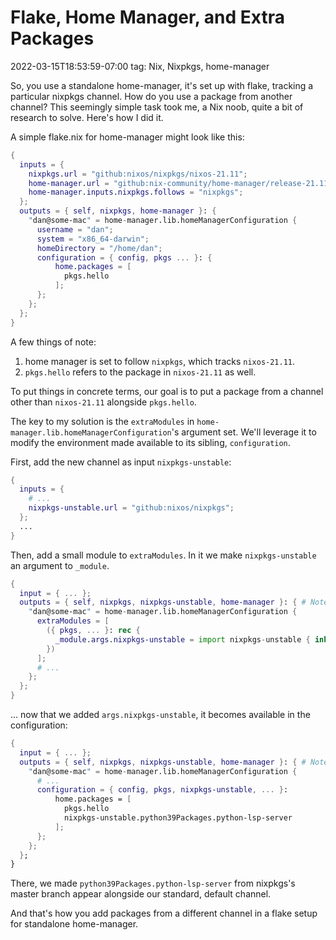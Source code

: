 # Flake, Home Manager, and Extra Packages
2022-03-15T18:53:59-07:00
tag: Nix, Nixpkgs, home-manager

So, you use a standalone home-manager, it's set up with flake, tracking a particular nixpkgs channel. How do
you use a package from another channel? This seemingly simple task took me, a Nix noob, quite a bit of
research to solve. Here's how I did it.

A simple flake.nix for home-manager might look like this:

```nix
{
  inputs = {
    nixpkgs.url = "github:nixos/nixpkgs/nixos-21.11";
    home-manager.url = "github:nix-community/home-manager/release-21.11";
    home-manager.inputs.nixpkgs.follows = "nixpkgs";
  };
  outputs = { self, nixpkgs, home-manager }: {
    "dan@some-mac" = home-manager.lib.homeManagerConfiguration {
      username = "dan";
      system = "x86_64-darwin";
      homeDirectory = "/home/dan";
      configuration = { config, pkgs ... }: {
          home.packages = [
            pkgs.hello
          ];
      };
    };
  };
}
```

A few things of note:

1. home manager is set to follow `nixpkgs`, which tracks `nixos-21.11`.
2. `pkgs.hello` refers to the package in `nixos-21.11` as well.

To put things in concrete terms, our goal is to put a package from a channel other than `nixos-21.11`
alongside `pkgs.hello`.

The key to my solution is the `extraModules` in `home-manager.lib.homeManagerConfiguration`'s argument set.
We'll leverage it to modify the environment made available to its sibling, `configuration`.

First, add the new channel as input `nixpkgs-unstable`:

```nix
{
  inputs = {
    # ...
    nixpkgs-unstable.url = "github:nixos/nixpkgs";
  };
  ...
}
```

Then, add a small module to `extraModules`. In it we make `nixpkgs-unstable` an argument to `_module`.

```nix
{
  input = { ... };
  outputs = { self, nixpkgs, nixpkgs-unstable, home-manager }: { # Note we also pass in nixpkgs-unstable here
    "dan@some-mac" = home-manager.lib.homeManagerConfiguration {
      extraModules = [
        ({ pkgs, ... }: rec {
          _module.args.nixpkgs-unstable = import nixpkgs-unstable { inherit system; };
        })
      ];
      # ...
    };
  };
}
```

... now that we added `args.nixpkgs-unstable`, it becomes available in the configuration:

```nix
{
  input = { ... };
  outputs = { self, nixpkgs, nixpkgs-unstable, home-manager }: { # Note we also pass in nixpkgs-unstable here
    "dan@some-mac" = home-manager.lib.homeManagerConfiguration {
      # ...
      configuration = { config, pkgs, nixpkgs-unstable, ... }:
          home.packages = [
            pkgs.hello
            nixpkgs-unstable.python39Packages.python-lsp-server
          ];
      };
    };
  };
}
```

There, we made `python39Packages.python-lsp-server` from nixpkgs's master branch appear alongside our
standard, default channel.

And that's how you add packages from a different channel in a flake setup for standalone home-manager.
